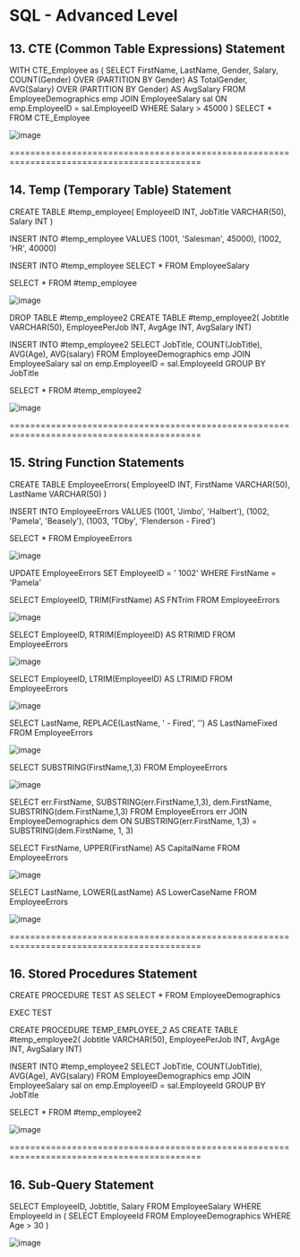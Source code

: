 # SQL - Advanced Level

## 13. CTE (Common Table Expressions) Statement

WITH CTE_Employee as (
	SELECT FirstName, LastName, Gender, Salary, 
	COUNT(Gender) OVER (PARTITION BY Gender) AS TotalGender,
	AVG(Salary) OVER (PARTITION BY Gender) AS AvgSalary
	FROM EmployeeDemographics emp
	JOIN EmployeeSalary sal
	ON emp.EmployeeID = sal.EmployeeID
	WHERE Salary > 45000
)
SELECT * 
FROM CTE_Employee

![image](https://github.com/vatsal-patel-vkp/SQL/assets/107895872/6c93d662-a994-443c-86a9-06dae14d73d3)

===========================================================================================

## 14. Temp (Temporary Table) Statement

CREATE TABLE #temp_employee(
	EmployeeID INT,
	JobTitle VARCHAR(50),
	Salary INT
)

INSERT INTO #temp_employee VALUES
	(1001, 'Salesman', 45000),
	(1002, 'HR', 40000)

INSERT INTO #temp_employee
SELECT * 
FROM EmployeeSalary

SELECT *
FROM #temp_employee

![image](https://github.com/vatsal-patel-vkp/SQL/assets/107895872/3db96e88-13e3-43a1-bea5-78fe206b22ab)


DROP TABLE #temp_employee2
CREATE TABLE #temp_employee2(
	Jobtitle VARCHAR(50),
	EmployeePerJob INT,
	AvgAge INT,
	AvgSalary INT)


INSERT INTO #temp_employee2
SELECT JobTitle, COUNT(JobTitle), AVG(Age), AVG(salary)
FROM EmployeeDemographics emp
JOIN EmployeeSalary sal
on emp.EmployeeID = sal.EmployeeId
GROUP BY JobTitle

SELECT * FROM #temp_employee2

![image](https://github.com/vatsal-patel-vkp/SQL/assets/107895872/a2448839-cbd3-44ed-a521-c7145086446d)



===========================================================================================

## 15. String Function Statements

CREATE TABLE EmployeeErrors(
	EmployeeID INT,
	FirstName VARCHAR(50),
	LastName VARCHAR(50)
)

INSERT INTO EmployeeErrors VALUES
	(1001, 'Jimbo', 'Halbert'),
	(1002, 'Pamela', 'Beasely'),
	(1003, 'TOby', 'Flenderson - Fired')

SELECT * FROM EmployeeErrors

![image](https://github.com/vatsal-patel-vkp/SQL/assets/107895872/b9355a36-e869-4ceb-be97-3b8737f9bca0)


UPDATE EmployeeErrors
SET EmployeeID = '  1002'
WHERE FirstName = 'Pamela'


SELECT EmployeeID, TRIM(FirstName) AS FNTrim
FROM EmployeeErrors

![image](https://github.com/vatsal-patel-vkp/SQL/assets/107895872/36836582-9b99-48ee-8df5-689dcdf1b99f)


SELECT EmployeeID, RTRIM(EmployeeID) AS RTRIMID
FROM EmployeeErrors

![image](https://github.com/vatsal-patel-vkp/SQL/assets/107895872/cfe6b106-499e-40f0-8f72-4b322d4aa3c0)


SELECT EmployeeID, LTRIM(EmployeeID) AS LTRIMID
FROM EmployeeErrors

![image](https://github.com/vatsal-patel-vkp/SQL/assets/107895872/c844418e-eeff-40d5-a605-a118e1844cc3)


SELECT LastName, REPLACE(LastName, ' - Fired', '') AS LastNameFixed
FROM EmployeeErrors

![image](https://github.com/vatsal-patel-vkp/SQL/assets/107895872/55e7c8a6-68cf-4671-bdb7-9f63ad104903)


SELECT SUBSTRING(FirstName,1,3)
FROM EmployeeErrors

![image](https://github.com/vatsal-patel-vkp/SQL/assets/107895872/f1f9b2b1-738d-435f-957f-5a24d7a0e313)


SELECT err.FirstName, SUBSTRING(err.FirstName,1,3), dem.FirstName, SUBSTRING(dem.FirstName,1,3)
FROM EmployeeErrors err
JOIN EmployeeDemographics dem
ON SUBSTRING(err.FirstName, 1,3) = SUBSTRING(dem.FirstName, 1, 3)


SELECT FirstName, UPPER(FirstName) AS CapitalName
FROM EmployeeErrors

![image](https://github.com/vatsal-patel-vkp/SQL/assets/107895872/ceb72273-bf63-4929-ab46-62144bc0e2fb)


SELECT LastName, LOWER(LastName) AS LowerCaseName
FROM EmployeeErrors

![image](https://github.com/vatsal-patel-vkp/SQL/assets/107895872/839195c7-5440-4816-988e-952d75121f42)



===========================================================================================

## 16. Stored Procedures Statement

CREATE PROCEDURE TEST
AS 
SELECT * FROM EmployeeDemographics


EXEC TEST


CREATE PROCEDURE TEMP_EMPLOYEE_2
AS 
CREATE TABLE #temp_employee2(
	Jobtitle VARCHAR(50),
	EmployeePerJob INT,
	AvgAge INT,
	AvgSalary INT)


INSERT INTO #temp_employee2
SELECT JobTitle, COUNT(JobTitle), AVG(Age), AVG(salary)
FROM EmployeeDemographics emp
JOIN EmployeeSalary sal
on emp.EmployeeID = sal.EmployeeId
GROUP BY JobTitle

SELECT * FROM #temp_employee2

![image](https://github.com/vatsal-patel-vkp/SQL/assets/107895872/16659404-eb63-4ce5-a739-ea6df5ec7bf5)

===========================================================================================

## 16. Sub-Query Statement

SELECT EmployeeID, Jobtitle, Salary
FROM EmployeeSalary
WHERE EmployeeId in (
	SELECT EmployeeId 
	FROM EmployeeDemographics
	WHERE Age > 30
)

![image](https://github.com/vatsal-patel-vkp/SQL/assets/107895872/cadbc5c4-e86d-4e04-a9fc-fc9e90ca50b8)






